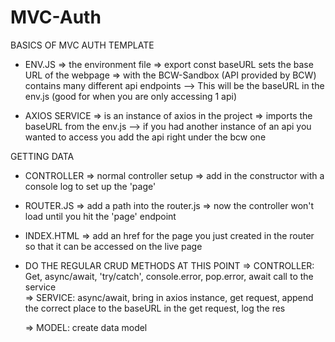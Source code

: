 # MVC-Auth

BASICS OF MVC AUTH TEMPLATE 

- ENV.JS
  => the environment file
  => export const baseURL sets the base URL of the webpage 
  => with the BCW-Sandbox (API provided by BCW) contains many different api endpoints
    --> This will be the baseURL in the env.js (good for when you are only accessing 1 api)  


- AXIOS SERVICE
  => is an instance of axios in the project 
  => imports the baseURL from the env.js 
    --> if you had another instance of an api you wanted to access you add the api right under the bcw one 


GETTING DATA

- CONTROLLER
  => normal controller setup 
  => add in the constructor with a console log to set up the 'page'
    <!-- NOTE you will still see the ENV information at this point on the page -->

- ROUTER.JS
  => add a path into the router.js 
  => now the controller won't load until you hit the 'page' endpoint 

- INDEX.HTML
  => add an href for the page you just created in the router so that it can be accessed on the live page
  <!-- NOTE we are still seeing the env info and will until the env is completely filled out -->
  <!-- NOTE you still have to refresh to see the update on the page -->

- DO THE REGULAR CRUD METHODS AT THIS POINT
  => CONTROLLER: Get, async/await, 'try/catch', console.error, pop.error, await call to the service  
  => SERVICE: async/await, bring in axios instance, get request, append the correct place to the baseURL in the get request, log the res
   <!--NOTE logging the res.data because axios bundles the response data from the api in the data, then the data you want is probably bundled in some specific way to the api  -->
  <!-- STUB http.cat is the request methods with cats page -->
  => MODEL: create data model